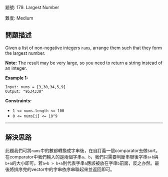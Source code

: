 題號: 179. Largest Number

難度: Medium

## 問題描述

Given a list of non-negative integers `nums`, arrange them such that they form the largest number.

**Note:** The result may be very large, so you need to return a string instead of an integer.

**Example 1:**


```
Input: nums = [3,30,34,5,9]
Output: "9534330"
```


**Constraints:**

- `1 <= nums.length <= 100`
- `0 <= nums[i] <= 10^9`


---
## 解決思路

此題我們可將`nums`中的數都轉換成字串後，在自訂義一個comparator去做sort。在comparator中我們輸入的是兩個字串`a`、`b`，我們只需要判斷串聯後字串`a+b`與`b+a`的大小即可。若`a+b > b+a`則代表字串`a`應該被放在字串`b`前面，反之亦然。最後將排序完的vector中的字串依序串聯起來並返回即可。



